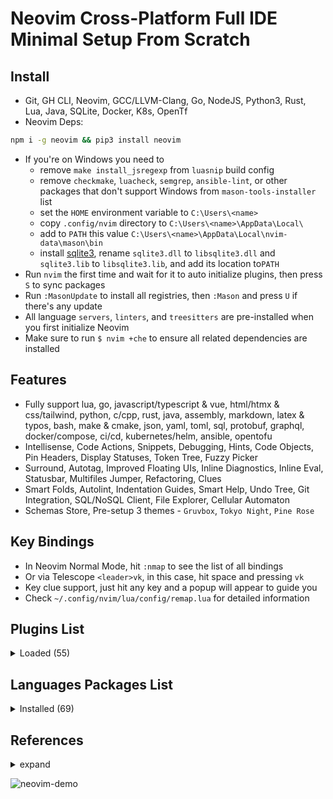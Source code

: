 # Neovim Cross-Platform Full IDE Minimal Setup From Scratch

## Install

- Git, GH CLI, Neovim, GCC/LLVM-Clang, Go, NodeJS, Python3, Rust, Lua, Java, SQLite, Docker, K8s, OpenTf
- Neovim Deps:

```bash
npm i -g neovim && pip3 install neovim
```

- If you're on Windows you need to
  - remove `make install_jsregexp` from `luasnip` build config
  - remove `checkmake`, `luacheck`, `semgrep`, `ansible-lint`, or other packages that don't support Windows from `mason-tools-installer` list
  - set the `HOME` environment variable to `C:\Users\<name>`
  - copy `.config/nvim` directory to `C:\Users\<name>\AppData\Local\`
  - add to `PATH` this value `C:\Users\<name>\AppData\Local\nvim-data\mason\bin`
  - install [sqlite3](https://gist.github.com/zeljic/d8b542788b225b1bcb5fce169ee28c55), rename `sqlite3.dll` to `libsqlite3.dll` and `sqlite3.lib` to `libsqlite3.lib`, and add its location to`PATH`
- Run `nvim` the first time and wait for it to auto initialize plugins, then press `S` to sync packages
- Run `:MasonUpdate` to install all registries, then `:Mason` and press `U` if there's any update
- All language `servers`, `linters`, and `treesitters` are pre-installed when you first initialize Neovim
- Make sure to run `$ nvim +che` to ensure all related dependencies are installed

## Features

- Fully support lua, go, javascript/typescript & vue, html/htmx & css/tailwind, python, c/cpp, rust, java, assembly, markdown, latex & typos, bash, make & cmake, json, yaml, toml, sql, protobuf, graphql, docker/compose, ci/cd, kubernetes/helm, ansible, opentofu
- Intellisense, Code Actions, Snippets, Debugging, Hints, Code Objects, Pin Headers, Display Statuses, Token Tree, Fuzzy Picker
- Surround, Autotag, Improved Floating UIs, Inline Diagnostics, Inline Eval, Statusbar, Multifiles Jumper, Refactoring, Clues
- Smart Folds, Autolint, Indentation Guides, Smart Help, Undo Tree, Git Integration, SQL/NoSQL Client, File Explorer, Cellular Automaton
- Schemas Store, Pre-setup 3 themes - `Gruvbox`, `Tokyo Night`, `Pine Rose`

## Key Bindings

- In Neovim Normal Mode, hit `:nmap` to see the list of all bindings
- Or via Telescope `<leader>vk`, in this case, hit space and pressing `vk`
- Key clue support, just hit any key and a popup will appear to guide you
- Check `~/.config/nvim/lua/config/remap.lua` for detailed information

## Plugins List

<details>
	<summary>Loaded (55)</summary>

- cellular-automaton.nvim 0.26ms  start
- cmp-buffer 0.11ms  nvim-cmp
- cmp-nvim-lsp 0.13ms  nvim-cmp
- cmp-nvim-lsp-signature-help 0.1ms  nvim-cmp
- cmp-path 0.11ms  nvim-cmp
- cmp_luasnip 0.09ms  nvim-cmp
- dressing.nvim 0.91ms  start
- fidget.nvim 1.6ms  lsp-zero.nvim
- gitsigns.nvim 0.08ms  start
- gruvbox.nvim 3.17ms  start
- harpoon 7.64ms  start
- indent-blankline.nvim 1.14ms  start
- lazy.nvim 5.39ms  init.lua
- lsp-zero.nvim 85.19ms  start
- lspkind.nvim 0.1ms  nvim-cmp
- lualine.nvim 3.96ms  start
- LuaSnip 4.12ms  nvim-cmp
- mason-lspconfig.nvim 0.07ms  lsp-zero.nvim
- mason-null-ls.nvim 0.14ms  lsp-zero.nvim
- mason-nvim-dap.nvim 0.15ms  lsp-zero.nvim
- mason-tool-installer.nvim 2.12ms  lsp-zero.nvim
- mason.nvim 1.26ms  lsp-zero.nvim
- mini.nvim 2.66ms  start
- neodev.nvim 2.48ms  lsp-zero.nvim
- none-ls.nvim 0.14ms  lsp-zero.nvim
- nvim-cmp 5.98ms  start
- nvim-dap 0.29ms  lsp-zero.nvim
- nvim-dap-go 0.15ms  lsp-zero.nvim
- nvim-dap-ui 0.19ms  lsp-zero.nvim
- nvim-dap-virtual-text 0.33ms  lsp-zero.nvim
- nvim-lspconfig 1.59ms  lsp-zero.nvim
- nvim-nio 0.31ms  lsp-zero.nvim
- nvim-treesitter 7.02ms  render-markdown
- nvim-treesitter-context 0.68ms  start
- nvim-ts-autotag 2.04ms  nvim-treesitter
- nvim-ufo 16.01ms  start
- nvim-web-devicons 0.26ms  oil.nvim
- oil.nvim 1.73ms  start
- playground 1.72ms  start
- plenary.nvim 0.25ms  harpoon
- promise-async 0.3ms  nvim-ufo
- refactoring.nvim 4.58ms  start
- render-markdown 13.86ms  start
- SchemaStore.nvim 0.06ms  lsp-zero.nvim
- smart-open.nvim 11.81ms  start
- sqlite.lua 0.34ms  smart-open.nvim
- telescope-fzf-native.nvim 0.27ms  smart-open.nvim
- telescope-fzy-native.nvim 0.28ms  smart-open.nvim
- telescope.nvim 0.45ms  harpoon
- trouble.nvim 1.59ms  start
- undotree 0.36ms  start
- vim-dadbod 0.26ms  start
- vim-dadbod-completion 0.15ms  start
- vim-dadbod-ui 0.27ms  start
- vimtex 0.42ms  start

</details>

## Languages Packages List

<details>
	<summary>Installed (69)</summary>

```lua
-- lua
"lua_ls",
"stylua",
"luacheck",

-- go
"gopls",
"gotests",
"impl",
"gomodifytags",
"goimports-reviser",
"staticcheck",
"semgrep",
"golangci_lint_ls",
"golangci_lint",
"delve",
"go-debug-adapter",

-- javascript/typescript & vue
"tsserver",
"eslint",
"volar",
"prettier",
"js-debug-adapter",
"firefox-debug-adapter",

-- html/htmx & css/tailwind
"html",
"emmet_language_server",
"htmx",
"cssls",
"tailwindcss",

-- python
"pyright",
"blue",
"flake8",
"debugpy",

-- c/cpp
"clangd",
"clang-format",
"cpptools",

-- rust
"rust_analyzer",
"codelldb",

-- java
"jdtls",
"java-test",
"google-java-format",
"java-debug-adapter",

-- assembly
"asm-lsp",
"asmfmt",

-- markdown
"marksman",
"cbfmt",

-- latex & typos
"texlab",
"typos_lsp",

-- bash
"bashls",
"shellcheck",
"shfmt",
"bash-debug-adapter",

-- make & cmake
"checkmake",
"neocmake",
"cmakelint",

-- json
jsonls = {
    settings = {
        json = {
            schemas = require("schemastore").json.schemas(),
            validate = { enable = true },
        },
    },
},

-- yaml
yamlls = {
    settings = {
        yaml = {
            schemaStore = {
                enable = false,
                url = "",
            },
            schemas = require("schemastore").yaml.schemas(),
        },
    },
},
"yamlfmt",
"yamllint",

-- toml
"taplo",

-- sql
"sqlls",
"sqlfluff",
"sql-formatter",

-- protobuf
"bufls",
"buf",
"protolint",

-- graphql
"graphql",

-- docker/compose
"dockerls",
"docker_compose_language_service",

-- ci/cd
"actionlint",

-- kubernetes/helm
"helm_ls",

-- ansible
"ansiblels",
"ansible-lint",

-- opentofu
"terraformls",
"tflint",
```

</details>

## References

<details>
  <summary>expand</summary>

- 0 to LSP: <https://youtu.be/w7i4amO_zaE>
- Zero to IDE: <https://youtu.be/N93cTbtLCIM>
- Effective Neovim: Instant IDE: <https://youtu.be/stqUbv-5u2s>
- The Only Video You Need to Get Started with Neovim: <https://youtu.be/m8C0Cq9Uv9o>
- Kickstart.nvim: <https://github.com/nvim-lua/kickstart.nvim>
- ThePrimeagen/init.lua: <https://github.com/ThePrimeagen/init.lua>
- TJDevries/config.nvim: <https://github.com/tjdevries/config.nvim>
- Debugging in Neovim: <https://youtu.be/0moS8UHupGc>
- Simple neovim debugging setup: <https://youtu.be/lyNfnI-B640>
- My neovim autocomplete setup: explained: <https://youtu.be/22mrSjknDHI>
- Oil.nvim - My Favorite Addition to my Neovim Config: <https://youtu.be/218PFRsvu2o>
- Vim Dadbod - My Favorite SQL Plugin: <https://youtu.be/ALGBuFLzDSA>

</details>

![neovim-demo](https://github.com/lavantien/dotfiles/blob/main/assets/neovim-demo.png)
